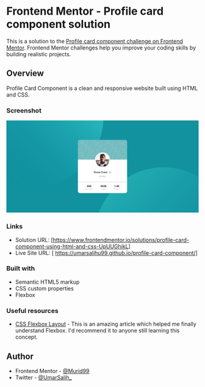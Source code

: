 # Frontend Mentor - Profile card component solution

This is a solution to the [Profile card component challenge on Frontend Mentor](https://www.frontendmentor.io/challenges/profile-card-component-cfArpWshJ). Frontend Mentor challenges help you improve your coding skills by building realistic projects. 



## Overview
Profile Card Component is a clean and responsive website built using HTML and CSS.


### Screenshot

![](./images/screenshot.png)


### Links

- Solution URL: [https://www.frontendmentor.io/solutions/profile-card-component-using-html-and-css-UpUUGhikL]
- Live Site URL: [ https://umarsalihu99.github.io/profile-card-component/]


### Built with

- Semantic HTML5 markup
- CSS custom properties
- Flexbox

### Useful resources

- [CSS Flexbox Layout](https://twitter.com/Prathkum/status/1361931227830358018) - This is an amazing article which helped me finally understand Flexbox. I'd recommend it to anyone still learning this concept.

## Author

- Frontend Mentor - [@Murid99](https://www.frontendmentor.io/profile/Murid99)
- Twitter - [@UmarSalih_](https://www.twitter.com/UmarSalih_)

